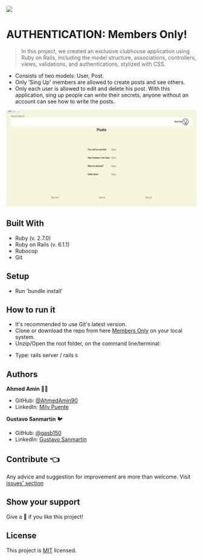 ![](https://img.shields.io/badge/Microverse-blueviolet)
# AUTHENTICATION: Members Only!
 
> In this project, we created an exclusive clubhouse application using Ruby on Rails, including the model structure, associations, controllers, views, validations, and authentications, stylized with CSS.
- Consists of two models: User, Post.
- Only 'Sing Up' members are allowed to create posts and see others.
- Only each user is allowed to edit and delete his post.
With this application, sing up people can write their secrets, anyone without an account can see how to write the posts.

<img src="./app/assets/images/index_no_log.jpeg">

## Built With
- Ruby (v. 2.7.0)
- Ruby on Rails (v. 6.1.1)
- Rubocop
- Git
 
## Setup
- Run 'bundle install'
 
## How to run it
* It's recommended to use Git's latest version.
* Clone or download the repo from here [Members Only](https://github.com/AhmedAmin90/members-new-rails.git) on your local system.
* Unzip/Open the root folder, on the command line/terminal:
- Type: rails server / rails s
 
## Authors

**Ahmed Amin** :man_technologist:
- GitHub: [@AhmedAmin90](https://github.com/AhmedAmin90)
- LinkedIn: [Mily Puente](https://www.linkedin.com/in/web-developer/)

**Gustavo Sanmartin** :bird:
- GitHub: [@gasb150](https://github.com/gasb150)
- LinkedIn: [Gustavo Sanmartin](https://www.linkedin.com/in/gustavsanmartin/)

## Contribute :point_left:
Any advice and suggestion for improvement are more than welcome.
Visit [issues' section](https://github.com/AhmedAmin90/members-new-rails/issues)

## Show your support
Give a :star2: if you like this project!

## License
<p>This project is <a href="../feature/LICENSE">MIT</a> licensed.</p>